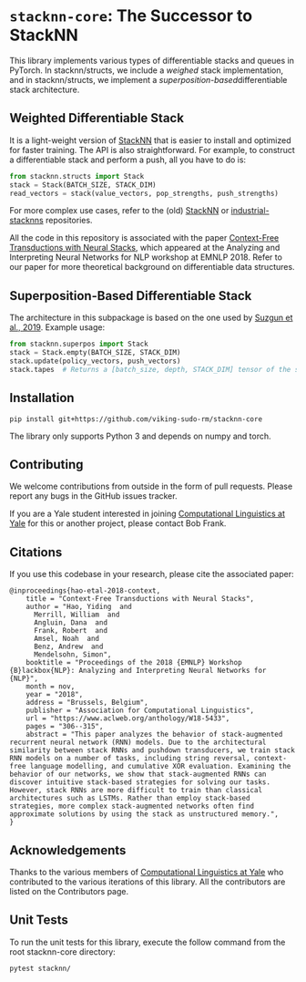 # `stacknn-core`: The Successor to StackNN
This library implements various types of differentiable stacks and queues in PyTorch. In stacknn/structs, we include a *weighed* stack implementation, and in stacknn/structs, we implement a *superposition-based*differentiable stack architecture.

## Weighted Differentiable Stack

It is a light-weight version of [StackNN](https://github.com/viking-sudo-rm/StackNN) that is easier to install and optimized for faster training. The API is also straightforward. For example, to construct a differentiable stack and perform a push, all you have to do is:

```python
from stacknn.structs import Stack
stack = Stack(BATCH_SIZE, STACK_DIM)
read_vectors = stack(value_vectors, pop_strengths, push_strengths)
```

For more complex use cases, refer to the (old) [StackNN](https://github.com/viking-sudo-rm/StackNN) or [industrial-stacknns](https://github.com/viking-sudo-rm/industrial-stacknns) repositories.

All the code in this repository is associated with the paper [Context-Free Transductions with Neural Stacks](https://arxiv.org/abs/1809.02836), which appeared at the Analyzing and Interpreting Neural Networks for NLP workshop at EMNLP 2018. Refer to our paper for more theoretical background on differentiable data structures.

## Superposition-Based Differentiable Stack

The architecture in this subpackage is based on the one used by [Suzgun et al., 2019](https://arxiv.org/abs/1911.03329v1). Example usage:

```python
from stacknn.superpos import Stack
stack = Stack.empty(BATCH_SIZE, STACK_DIM)
stack.update(policy_vectors, push_vectors)
stack.tapes  # Returns a [batch_size, depth, STACK_DIM] tensor of the stack contents.
```

## Installation

```shell
pip install git+https://github.com/viking-sudo-rm/stacknn-core
```

The library only supports Python 3 and depends on numpy and torch.

## Contributing

We welcome contributions from outside in the form of pull requests. Please report any bugs in the GitHub issues tracker.

If you are a Yale student interested in joining [Computational Linguistics at Yale](http://clay.yale.edu/) for this or another project, please contact Bob Frank.

## Citations

If you use this codebase in your research, please cite the associated paper:

```
@inproceedings{hao-etal-2018-context,
    title = "Context-Free Transductions with Neural Stacks",
    author = "Hao, Yiding  and
      Merrill, William  and
      Angluin, Dana  and
      Frank, Robert  and
      Amsel, Noah  and
      Benz, Andrew  and
      Mendelsohn, Simon",
    booktitle = "Proceedings of the 2018 {EMNLP} Workshop {B}lackbox{NLP}: Analyzing and Interpreting Neural Networks for {NLP}",
    month = nov,
    year = "2018",
    address = "Brussels, Belgium",
    publisher = "Association for Computational Linguistics",
    url = "https://www.aclweb.org/anthology/W18-5433",
    pages = "306--315",
    abstract = "This paper analyzes the behavior of stack-augmented recurrent neural network (RNN) models. Due to the architectural similarity between stack RNNs and pushdown transducers, we train stack RNN models on a number of tasks, including string reversal, context-free language modelling, and cumulative XOR evaluation. Examining the behavior of our networks, we show that stack-augmented RNNs can discover intuitive stack-based strategies for solving our tasks. However, stack RNNs are more difficult to train than classical architectures such as LSTMs. Rather than employ stack-based strategies, more complex stack-augmented networks often find approximate solutions by using the stack as unstructured memory.",
}
```

## Acknowledgements

Thanks to the various members of [Computational Linguistics at Yale](http://clay.yale.edu/) who contributed to the various iterations of this library. All the contributors are listed on the Contributors page.

## Unit Tests

To run the unit tests for this library, execute the follow command from the root stacknn-core directory:
```shell
pytest stacknn/
```
